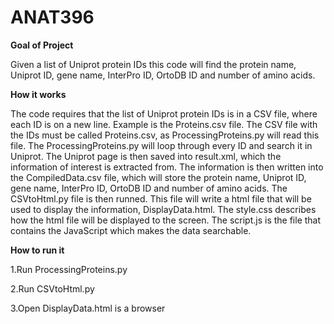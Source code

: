 # ANAT396

**Goal of Project**

Given a list of Uniprot protein IDs this code will find the protein name, Uniprot ID, gene name, InterPro ID, OrtoDB ID and number of amino acids.

**How it works**

The code requires that the list of Uniprot protein IDs is in a CSV file, where each ID is on a new line. Example is the Proteins.csv file. The CSV file with the IDs must be called Proteins.csv, as ProcessingProteins.py will read this file. The ProcessingProteins.py will loop through every ID and search it in Uniprot. The Uniprot page is then saved into result.xml, which the information of interest is extracted from. The information is then written into the CompiledData.csv file, which will store the protein name, Uniprot ID, gene name, InterPro ID, OrtoDB ID and number of amino acids. The CSVtoHtml.py file is then runned. This file will write a html file that will be used to display the information, DisplayData.html. The style.css describes how the html file will be displayed to the screen. The script.js is the file that contains the JavaScript which makes the data searchable.

**How to run it**

1.Run ProcessingProteins.py

2.Run CSVtoHtml.py

3.Open DisplayData.html is a browser




